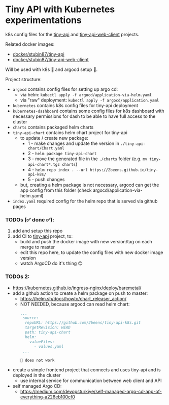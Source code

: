# Tiny API with Kubernetes experimentations
k8s config files for the [tiny-api](https://github.com/2beens/tiny-api) and [tiny-api-web-client](https://github.com/2beens/tiny-api-web-client) projects.

Related docker images:
 - [docker/stubin87/tiny-api](https://hub.docker.com/repository/docker/stubin87/tiny-api)
 - [docker/stubin87/tiny-api-web-client](https://hub.docker.com/repository/docker/stubin87/tiny-api-web-client)

Will be used with k8s 🚢 and argocd setup 🦑.

Project structure:
 - `argocd` contains config files for setting up argo cd:
    - via helm: `kubectl apply -f argocd/application-via-helm.yaml`
    - via "raw" deployment: `kubectl apply -f argocd/application.yaml`
 - `kubernetes` contains k8s config files for tiny-api deployment
 - `kubernetes-dashboard` contains some config files for k8s dashboard with necessary permissions for dash to be able to have full access to the cluster
 - `charts` contains packaged helm charts
 - `tiny-api-chart` contains helm chart project for tiny-api
    - to update / create new package:
       - 1 - make changes and update the version in `./tiny-api-chart/Chart.yaml`
       - 2 - `helm package tiny-api-chart`
       - 3 - move the generated file in the `./charts` folder (e.g. `mv tiny-api-chart*.tgz charts`)
       - 4 - `helm repo index . --url https://2beens.github.io/tiny-api-k8s/`
       - 5 - push changes
    - but, creating a helm package is not necessary, argocd can get the app config from this folder (check argocd/application-via-helm.yaml)
 - `index.yaml` required config for the helm repo that is served via github pages

### TODOs (✅ done ✅):
 1. add and setup this repo 
 2. add CI to [tiny-api](https://github.com/2beens/tiny-api) project, to:
    - build and push the docker image with new version/tag on each merge to master
    - edit this repo here, to update the config files with new docker image version
    - watch ArgoCD do it's thing 😍

### TODOs 2:
 - https://kubernetes.github.io/ingress-nginx/deploy/baremetal/
 - add a github action to create a helm package on push to master:
   - https://helm.sh/docs/howto/chart_releaser_action/
   - NOT NEEDED, because argocd can read helm chart:
        ```yaml
        ...
         source:
          repoURL: https://github.com/2beens/tiny-api-k8s.git
          targetRevision: HEAD
          path: tiny-api-chart
          helm:
            valueFiles:
              - values.yaml
         ...
        ```
         🚨 does not work
 - create a simple frontend project that connects and uses tiny-api and is deployed in the cluster
   - use internal service for communication between web client and API
 - self managed Argo CD:
    - https://medium.com/devopsturkiye/self-managed-argo-cd-app-of-everything-a226eb100cf0
